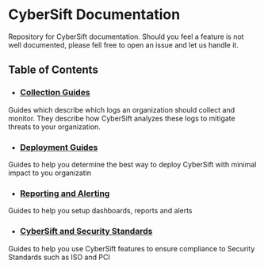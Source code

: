 # CyberSift Documentation

Repository for CyberSift documentation. Should you feel a feature is not well documented, please fell free to open an issue and let us handle it.

## Table of Contents

- ### [Collection Guides](https://github.com/CyberSift/CyberSift_Documentation/tree/master/Collection%20Guides)
Guides which describe which logs an organization should collect and monitor. They describe how CyberSift analyzes these logs to mitigate threats to your organization.

- ### [Deployment Guides](https://github.com/CyberSift/CyberSift_Documentation/blob/master/Deployment%20Guides/README.md)
Guides to help you determine the best way to deploy CyberSift with minimal impact to you organizatin

- ### [Reporting and Alerting](https://github.com/CyberSift/CyberSift_Documentation/tree/master/Reporting%20and%20Alerting) 
Guides to help you setup dashboards, reports and alerts

- ### [CyberSift and Security Standards](https://github.com/CyberSift/CyberSift_Documentation/tree/master/Security%20Standards)
Guides to help you use CyberSift features to ensure compliance to Security Standards such as ISO and PCI
